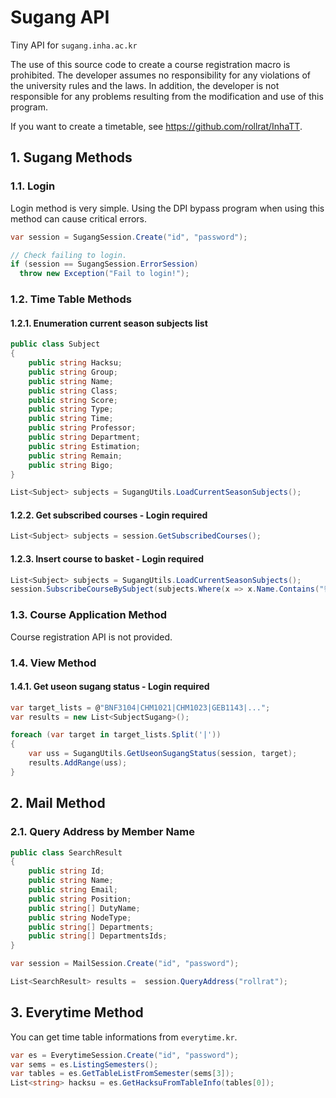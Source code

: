 # Sugang API

Tiny API for `sugang.inha.ac.kr`

The use of this source code to create a course registration macro is prohibited.
The developer assumes no responsibility for any violations of the university rules and the laws.
In addition, the developer is not responsible for any problems resulting from the modification and use of this program.

If you want to create a timetable, see https://github.com/rollrat/InhaTT.

## 1. Sugang Methods

### 1.1. Login

Login method is very simple.
Using the DPI bypass program when using this method can cause critical errors.

``` cs
var session = SugangSession.Create("id", "password");

// Check failing to login.
if (session == SugangSession.ErrorSession)
  throw new Exception("Fail to login!");
```

### 1.2. Time Table Methods

#### 1.2.1. Enumeration current season subjects list

``` cs
public class Subject
{
    public string Hacksu;
    public string Group;
    public string Name;
    public string Class;
    public string Score;
    public string Type;
    public string Time;
    public string Professor;
    public string Department;
    public string Estimation;
    public string Remain;
    public string Bigo;
}

List<Subject> subjects = SugangUtils.LoadCurrentSeasonSubjects();
```

#### 1.2.2. Get subscribed courses - Login required

``` cs
List<Subject> subjects = session.GetSubscribedCourses();
```

#### 1.2.3. Insert course to basket - Login required

``` cs
List<Subject> subjects = SugangUtils.LoadCurrentSeasonSubjects();
session.SubscribeCourseBySubject(subjects.Where(x => x.Name.Contains("컴파일러"))[0]);
```

### 1.3. Course Application Method

Course registration API is not provided.

### 1.4. View Method

#### 1.4.1. Get useon sugang status - Login required

```cs
var target_lists = @"BNF3104|CHM1021|CHM1023|GEB1143|...";
var results = new List<SubjectSugang>();

foreach (var target in target_lists.Split('|'))
{
    var uss = SugangUtils.GetUseonSugangStatus(session, target);
    results.AddRange(uss);
}
```

## 2. Mail Method

### 2.1. Query Address by Member Name

``` cs
public class SearchResult
{
    public string Id;
    public string Name;
    public string Email;
    public string Position;
    public string[] DutyName;
    public string NodeType;
    public string[] Departments;
    public string[] DepartmentsIds;
}

var session = MailSession.Create("id", "password");

List<SearchResult> results =  session.QueryAddress("rollrat");
```

## 3. Everytime Method

You can get time table informations from `everytime.kr`.

``` cs
var es = EverytimeSession.Create("id", "password");
var sems = es.ListingSemesters();
var tables = es.GetTableListFromSemester(sems[3]);
List<string> hacksu = es.GetHacksuFromTableInfo(tables[0]);
```
